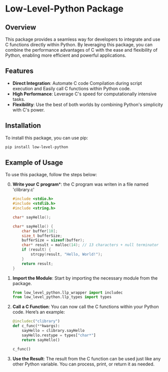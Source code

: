 # Low-Level-Python  Package

## Overview

This package provides a seamless way for developers to integrate and use C functions directly within Python. By leveraging this package, you can combine the performance advantages of C with the ease and flexibility of Python, enabling more efficient and powerful applications.

## Features

- **Direct Integration**: Automate C code Compilation during script execution and Easily call C functions within Python code.
- **High Performance**: Leverage C's speed for computationally intensive tasks.
- **Flexibility**: Use the best of both worlds by combining Python's simplicity with C's power.

## Installation

To install this package, you can use pip:

```bash
pip install low-level-python
```

## Example of Usage 

To use this package, follow the steps below:

0. **Write your C program***: the C program was writen in a file named 'clibrary.c'
   
    ```C
    #include <stdio.h>
    #include <stdlib.h>
    #include <string.h>
    
    char* sayHello();
    
    char* sayHello() {
        char buffer[10];
        size_t bufferSize;
        bufferSize = sizeof(buffer);
        char* result = malloc(14); // 13 characters + null terminator
        if (result) {
            strcpy(result, "Hello, World!");
        }
        return result;
    }

    ```
2. **Import the Module**: Start by importing the necessary module from the package.

    ```python
    from low_level_python.llp_wrapper import includec 
    from low_level_python.llp_types import types
    ```

3. **Call a C Function**: You can now call the C functions within your Python code. Here’s an example:
   
    ```python
    @includec("clibrary")
    def c_func(**kwargs): 
        sayHello = clibrary.sayHello
        sayHello.restype = types["char*"]
        return sayHello()
    ```
    ```python
    c_func()
    ```
   
4. **Use the Result**: The result from the C function can be used just like any other Python variable. You can process, print, or return it as needed.


